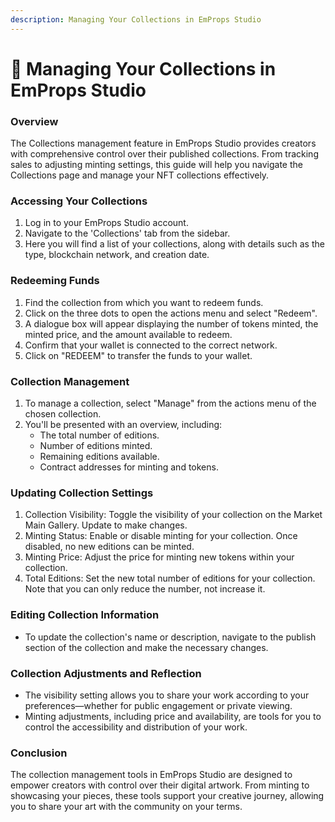 ```yaml
---
description: Managing Your Collections in EmProps Studio
---
```


# 💼 Managing Your Collections in EmProps Studio

### Overview <a href="#h_11f4d5896a" id="h_11f4d5896a"></a>

The Collections management feature in EmProps Studio provides creators with comprehensive control over their published collections. From tracking sales to adjusting minting settings, this guide will help you navigate the Collections page and manage your NFT collections effectively.

### Accessing Your Collections <a href="#h_cc16c68843" id="h_cc16c68843"></a>

1. Log in to your EmProps Studio account.
2. Navigate to the 'Collections' tab from the sidebar.
3. Here you will find a list of your collections, along with details such as the type, blockchain network, and creation date.

### Redeeming Funds <a href="#h_fa7f485a2e" id="h_fa7f485a2e"></a>

1. Find the collection from which you want to redeem funds.
2. Click on the three dots to open the actions menu and select "Redeem".
3. A dialogue box will appear displaying the number of tokens minted, the minted price, and the amount available to redeem.
4. Confirm that your wallet is connected to the correct network.
5. Click on "REDEEM" to transfer the funds to your wallet.

### Collection Management <a href="#h_3560350dd2" id="h_3560350dd2"></a>

1. To manage a collection, select "Manage" from the actions menu of the chosen collection.
2. You'll be presented with an overview, including:
   * The total number of editions.
   * Number of editions minted.
   * Remaining editions available.
   * Contract addresses for minting and tokens.

### Updating Collection Settings <a href="#h_e94541b19b" id="h_e94541b19b"></a>

1. Collection Visibility: Toggle the visibility of your collection on the Market Main Gallery. Update to make changes.
2. Minting Status: Enable or disable minting for your collection. Once disabled, no new editions can be minted.
3. Minting Price: Adjust the price for minting new tokens within your collection.
4. Total Editions: Set the new total number of editions for your collection. Note that you can only reduce the number, not increase it.

### Editing Collection Information <a href="#h_b06a98e07c" id="h_b06a98e07c"></a>

* To update the collection's name or description, navigate to the publish section of the collection and make the necessary changes.

### Collection Adjustments and Reflection <a href="#h_45911f2989" id="h_45911f2989"></a>

* The visibility setting allows you to share your work according to your preferences—whether for public engagement or private viewing.
* Minting adjustments, including price and availability, are tools for you to control the accessibility and distribution of your work.

### Conclusion <a href="#h_5671b5990f" id="h_5671b5990f"></a>

The collection management tools in EmProps Studio are designed to empower creators with control over their digital artwork. From minting to showcasing your pieces, these tools support your creative journey, allowing you to share your art with the community on your terms.
